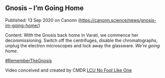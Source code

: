## Gnosis &#8211; I&#8217;m Going Home

Published: 13 Sep 2020 on Canonn (https://canonn.science/news/gnosis-im-going-home/)

Content: With the Gnosis back home in Varati, we commence her decommissioning. Switch off the centrifuges, disable the chromatographs, unplug the electron microscopes and lock away the glassware. *We’re going home*. 

[#RememberTheGnosis](https://twitter.com/hashtag/RememberTheGnosis?src=hashtag_click)

Video conceived and created by CMDR [LCU No Fool Like One](/user/nofoollikeone)